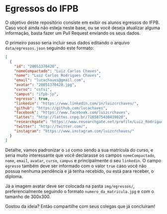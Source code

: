 # Egressos do IFPB

O objetivo deste repositório consiste em exibir os alunos egressos do IFPB. Caso você ainda não esteja neste base, ou se você deseja atualizar alguma informação, basta fazer um Pull Request enviando os seus dados.

O primeiro passo seria incluir seus dados editando o arquivo `data/egressos.json` seguindo este formato:

```json
[
  { 
    "id": "20051370420",
    "nomeCompactado": "Luiz Carlos Chaves",
    "nome": "Luiz Carlos Rodrigues Chaves",
    "email": "lucachaves@gmail.com",
    "avatar": "20051370420.jpg",
    "curso": "cstsi",
    "campus": "ifpb-jp",
    "egresso": true,
    "linkedin": "https://www.linkedin.com/in/luizcrchaves/",
    "github": "https://github.com/lucachaves",
    "facebook": "https://www.facebook.com/luizcrchaves",
    "lattes": "http://lattes.cnpq.br/7165875430419020",
    "researchgate": "https://www.researchgate.net/profile/Luiz_Rodrigues_Chaves",
    "twitter": "http://twitter.com/",
    "instagram": "https://www.instagram.com/luizcrchaves/"
  }
]
```

Detalhe, vamos padronizar o `id` como sendo a sua matrícula do curso, e seria muito interessante que você declarasse os campos `nomeCompactado`, `nome`, `email`, `avatar`, `curso`, `campus` e principalmente o seu `linkedin`. O campo `egresso` também deve ser informado com o valor `true` caso você não possua nenhuma pendência e já tenha recebido, ou está para receber, o diploma.

Já a imagem avatar deve ser colocada na pasta `img/egressos/`, preferencialmente seguindo o formato `numero_da_matricula.jpg` e com o tamanho de 300x300.

Gostou da ideia? Então compartilhe com seus colegas que já concluíram!
